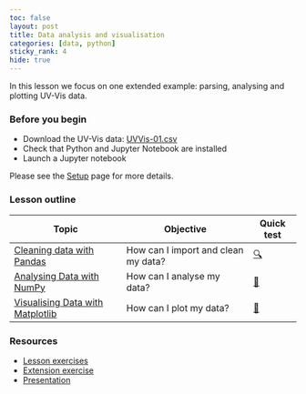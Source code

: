 ```yaml
---
toc: false
layout: post
title: Data analysis and visualisation
categories: [data, python]
sticky_rank: 4
hide: true
---
```


In this lesson we focus on one extended example: parsing, analysing and plotting UV-Vis data.

### Before you begin

- Download the UV-Vis data: [UVVis-01.csv]()
- Check that Python and Jupyter Notebook are installed
- Launch a Jupyter notebook 

Please see the [Setup](https://nu-cem.github.io/CompPhys/2021/08/02/Setup) page for more details.

### Lesson outline

| Topic | Objective | Quick test |
|-------|-----------|-----------|
|[Cleaning data with Pandas](https://nu-cem.github.io/CompPhys/2021/08/02/Cleaning-Data)|How can I import and clean my data?  | [:mag:](https://nu-cem.github.io/CompPhys/2021/08/02/Cleaning-Data-Qs.html) |
|[Analysing Data with NumPy](https://nu-cem.github.io/CompPhys/2021/08/02/Analysing-Data)| How can I analyse my data?  | [:flashlight:](https://nu-cem.github.io/CompPhys/2021/08/02/Analysing-Data-Qs.html)|
|[Visualising Data with Matplotlib](https://nu-cem.github.io/CompPhys/2021/08/02/Visualising-Data)| How can I plot my data? | [:paperclip:](https://nu-cem.github.io/CompPhys/2021/08/02/Visualising-Data-Qs.html)|

### Resources

- [Lesson exercises](https://nu-cem.github.io/CompPhys/2021/08/02/Data_analysis_exercises)
- [Extension exercise](https://nu-cem.github.io/CompPhys/2021/08/02/Data_analysis_extension)
- [Presentation](https://nu-cem.github.io/CompPhys/slides/Data_analysis_slides)

